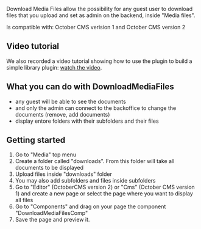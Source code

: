 Download Media Files allow the possibility for any guest user to download files that you upload and set as admin on the backend, inside "Media files".

Is compatible with: October CMS verision 1 and October CMS version 2
## Video tutorial

We also recorded a video tutorial showing how to use the plugin to build a simple library plugin: [watch the video](https://www.loom.com/share/1502c8645691439c86a40458ca57a456).

## What you can do with DownloadMediaFiles

* any guest will be able to see the documents
* and only the admin can connect to the backoffice to change the documents (remove, add documents)
* display entore folders with their subfolders and their files

## Getting started

1. Go to "Media" top menu
2. Create a folder called "downloads". From this folder will take all documents to be displayed
3. Upload files inside "downloads" folder
4. You may also add subfolders and files inside subfolders
5. Go to "Editor" (OctoberCMS version 2) or "Cms" (October CMS version 1) and create a new page or select the page where you want to display all files
6. Go to "Components" and drag on your page the component "DownloadMediaFilesComp"
7. Save the page and preview it.

